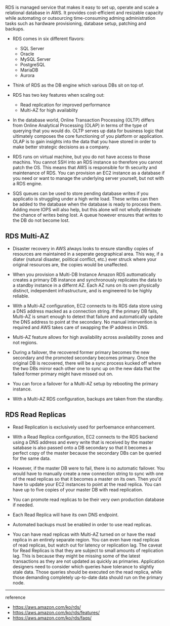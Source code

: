 
RDS is managed service that makes it easy to set up, operate and scale a relational database in AWS. It provides cost-efficient and resizable capacity while automating or outsourcing time-consuming adming administration tasks such as hardware provisioning, database setup, patching and backups.

- RDS comes in six different flavors:
    - SQL Server
    - Oracle
    - MySQL Server
    - PostgreSQL
    - MariaDB
    - Aurora
- Think of RDS as the DB engine which various DBs sit on top of.
- RDS has two key features when scaling out:
  - Read replication for improved performance
  - Multi-AZ for high availablity
  
- In the database world, Online Transaction Processing (OLTP) differs from Online Analytical Processing (OLAP) in terms of the type of querying that you would do. OLTP serves up data for business logic that ultimately composes the core functioning of you platform or application. OLAP is to gain insights into the data that you have stored in order to make better strategic decisions as a company.

- RDS runs on virtual machine, but you do not have access to those machins. You cannot SSH into an RDS instance so therefore you cannot patch the OS. This means that AWS is responsible for th security and maintenance of RDS. You can provision an EC2 instance as a database if you need or want to manage the underlying server yourselt, but not with a RDS engine.

- SQS queues can be used to store pending database writes if you applicatio is struggling under a high write load. These writes can then be added to the database when the database is ready to process them. Adding more IOPS will also help, but this alone will not wholly eliminate the chance of writes being lost. A queue however ensures that writes to the DB do not become lost.
  
## RDS Multi-AZ

- Disaster recovery in AWS always looks to ensure standby copies of resources are maintained in a seperate geographical area. This way, if a diater (natural disaster, political conflict, etc.) ever struck where your original resources are, the copies would be unaffected.

- When you provision a Multi-DB Instance Amazon RDS auttomatically creates a primary DB instance and synchronously replicates the data to a standby instance in a differnt AZ. Each AZ runs on its own physically distinct, independent infrastructure, and is engineered to be highly reliable.

- With a Multi-AZ configuration, EC2 connects to its RDS data store using a DNS address macked as a connection string. If the primary DB fails, Multi-AZ is smart enough to detext that failure and automatically update the DNS address to point at the secondary. No manual intervention is required and AWS takes care of swapping the IP address in DNS.

- Multi-AZ feature allows for high availability across availability zones and not regions.

- During a failover, the recovered former primary becomes the new secondary and the promoted secondary becomes primary. Once the original DB is recovered, there will be a sync process kucked off where the two DBs mirror each other one to sync up on the new data that the failed former primary might have missed out on.

- You can force a failover for a Multi-AZ setup by rebooting the primary instance.

- With a Multi-AZ RDS configuration, backups are taken from the standby.

## RDS Read Replicas

- Read Replication is exclusively used for perfoemance enhancement.

- With a Read Replica configuration, EC2 connects to the RDS backend using a DNS address and every write that is received by the master satabase is also passed onto a DB secondary so that it becomes a perfect copy of the master because the secondary DBs can be queried for the same data.

- However, if the master DB were to fail, there is no automatic failover. You would have to manually create a new connection string to sync with one of the read replicas so that it becomes a master on its own. Then you'd have to update your EC2 instances to point at the read replica. You can have up to five copies of your master DB with read replication.

- You can promote read replicas to be their very own production database if needed.

- Each Read Replica will have its own DNS endpoint.
 
- Automated backups must be enabled in order to use read replicas.
  
- You can have read replicas with Multi-AZ turned on or have the read replica in an entirely separate region. You can even have read replicas of read replicas, but watch out for latency or replication lag.
    The caveat for Read Replicas is that they are subject to small amounts of replication lag. This is because they might be missing some of the latest transactions as they are not updated as quickly as primaries. Application designers need to consider which queries have tolerance to slightly stale data. Those queries should be executed on the read replica, while those demanding completely up-to-date data should run on the primary node.


---
reference 
- https://aws.amazon.com/ko/rds/
- https://aws.amazon.com/ko/rds/features/
- https://aws.amazon.com/ko/rds/faqs/